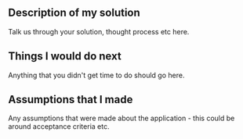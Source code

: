 ## Description of my solution

Talk us through your solution, thought process etc here.



## Things I would do next

Anything that you didn't get time to do should go here.

## Assumptions that I made

Any assumptions that were made about the application - this could be around acceptance criteria etc.
